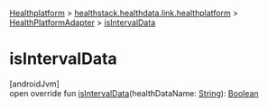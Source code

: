 
[Healthplatform](../../../healthplatform.html) > [healthstack.healthdata.link.healthplatform](../index.html) > [HealthPlatformAdapter](index.html) > [isIntervalData](is-interval-data.html)



# isIntervalData



[androidJvm]\
open override fun [isIntervalData](is-interval-data.html)(healthDataName: [String](https://kotlinlang.org/api/latest/jvm/stdlib/kotlin/-string/index.html)): [Boolean](https://kotlinlang.org/api/latest/jvm/stdlib/kotlin/-boolean/index.html)




